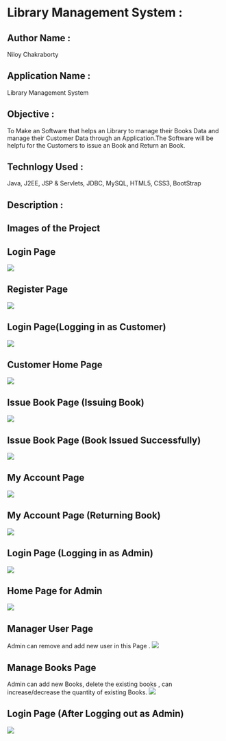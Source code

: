 # Library Management System : 

## Author Name : 
   Niloy Chakraborty

## Application Name : 
   Library Management System

## Objective :
   To Make an Software that helps an Library to manage their Books Data and manage their Customer 
   Data through an Application.The Software  will be helpfu for the Customers to issue an Book
   and Return an Book.

## Technlogy Used :  
  Java, J2EE, JSP & Servlets, JDBC, MySQL, HTML5, CSS3, BootStrap
        
## Description :     



## Images of the Project

## Login Page
![](https://github.com/niloy2019/Library-Management-System/blob/master/Images%20of%20the%20Project/1.PNG)

## Register Page
![](https://github.com/niloy2019/Library-Management-System/blob/master/Images%20of%20the%20Project/2.PNG)

## Login Page(Logging in as Customer)
![](https://github.com/niloy2019/Library-Management-System/blob/master/Images%20of%20the%20Project/3.PNG)

## Customer Home Page
![](https://github.com/niloy2019/Library-Management-System/blob/master/Images%20of%20the%20Project/4.PNG)

## Issue Book Page (Issuing Book) 
![](https://github.com/niloy2019/Library-Management-System/blob/master/Images%20of%20the%20Project/5.PNG)

## Issue Book Page (Book Issued Successfully)
![](https://github.com/niloy2019/Library-Management-System/blob/master/Images%20of%20the%20Project/6.PNG)

## My Account Page
![](https://github.com/niloy2019/Library-Management-System/blob/master/Images%20of%20the%20Project/7.PNG)

## My Account Page (Returning Book)
![](https://github.com/niloy2019/Library-Management-System/blob/master/Images%20of%20the%20Project/8.PNG)

## Login Page (Logging in as Admin)
![](https://github.com/niloy2019/Library-Management-System/blob/master/Images%20of%20the%20Project/9.PNG)

## Home Page for Admin
![](https://github.com/niloy2019/Library-Management-System/blob/master/Images%20of%20the%20Project/10.PNG)

## Manager User Page
   Admin can remove and add new user in this Page .
![](https://github.com/niloy2019/Library-Management-System/blob/master/Images%20of%20the%20Project/11.PNG)

## Manage Books Page
   Admin can add new Books, delete the existing books , can increase/decrease the quantity of existing Books.
![](https://github.com/niloy2019/Library-Management-System/blob/master/Images%20of%20the%20Project/12.PNG)

## Login Page (After Logging out as Admin)
![](https://github.com/niloy2019/Library-Management-System/blob/master/Images%20of%20the%20Project/1.PNG)
